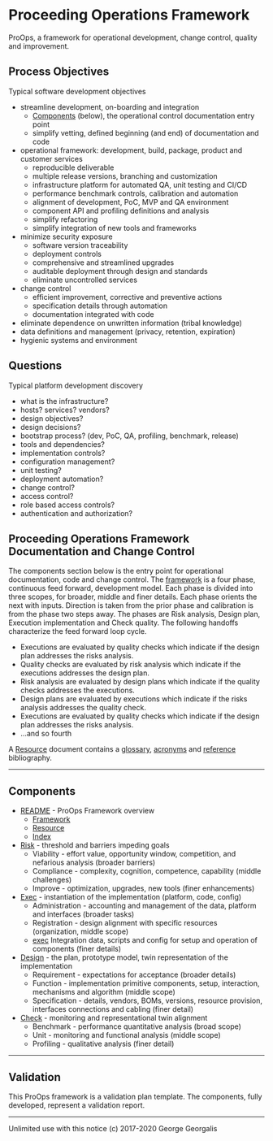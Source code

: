 # Proceeding Operations Framework
ProOps, a framework for operational development, change control, quality and improvement.

## Process Objectives
Typical software development objectives

* streamline development, on-boarding and integration
  * [Components](#components) (below), the operational control documentation entry point
  * simplify vetting, defined beginning (and end) of documentation and code
* operational framework: development, build, package, product and customer services
  * reproducible deliverable
  * multiple release versions, branching and customization 
  * infrastructure platform for automated QA, unit testing and CI/CD
  * performance benchmark controls, calibration and automation
  * alignment of development, PoC, MVP and QA environment
  * component API and profiling definitions and analysis
  * simplify refactoring
  * simplify integration of new tools and frameworks
* minimize security exposure
  * software version traceability
  * deployment controls
  * comprehensive and streamlined upgrades
  * auditable deployment through design and standards
  * eliminate uncontrolled services
* change control
  * efficient improvement, corrective and preventive actions
  * specification details through automation
  * documentation integrated with code
* eliminate dependence on unwritten information (tribal knowledge)
* data definitions and management (privacy, retention, expiration)
* hygienic systems and environment

## Questions
Typical platform development discovery

* what is the infrastructure?
* hosts? services? vendors?
* design objectives?
* design decisions?
* bootstrap process? (dev, PoC, QA, profiling, benchmark, release)
* tools and dependencies?
* implementation controls?
* configuration management?
* unit testing?
* deployment automation?
* change control?
* access control?
* role based access controls?
* authentication and authorization?

## Proceeding Operations Framework Documentation and Change Control

The components section below
is the entry point for operational documentation, code and change control.
The [framework](framework.md) is a four phase, continuous feed forward, development model.
Each phase is divided into three scopes, for broader, middle and finer details.
Each phase orients the next with inputs.  Direction is taken from
the prior phase and calibration is from the phase two steps away.
The phases are Risk analysis, Design plan, Execution implementation and Check quality.
The following handoffs characterize the feed forward loop cycle.

* Executions     are evaluated by quality checks which indicate if the design plan    addresses the risks analysis.
* Quality checks are evaluated by risk analysis  which indicate if the executions     addresses the design plan.
* Risk analysis  are evaluated by design plans   which indicate if the quality checks addresses the executions.
* Design plans   are evaluated by executions     which indicate if the risks analysis addresses the quality check.
* Executions     are evaluated by quality checks which indicate if the design plan    addresses the risks analysis.
* ...and so fourth

A [Resource](resource.md) document contains a [glossary](resource.md#Glossary), [acronyms](resource.md#Acronym) and [reference](resource.md#Reference) bibliography.

---

## Components
* [README](README.md) - ProOps Framework overview 
  * [Framework](./framework.md)
  * [Resource](resource.md)
  * [Index](index.md)
* [Risk](risk.md) - threshold and barriers impeding goals
  * Viability - effort value, opportunity window, competition, and nefarious analysis (broader barriers)
  * Compliance - complexity, cognition, competence, capability (middle challenges)
  * Improve - optimization, upgrades, new tools (finer enhancements)
* [Exec](exec.md) - instantiation of the implementation (platform, code, config)
  * Administration - accounting and management of the data, platform and interfaces (broader tasks)
  * Registration - design alignment with specific resources (organization, middle scope)
  * [exec](./exec) Integration data, scripts and config for setup and operation of components (finer details)
* [Design](design.md) - the plan, prototype model, twin representation of the implementation
  * Requirement - expectations for acceptance (broader details)
  * Function - implementation primitive components, setup, interaction, mechanisms and algorithm (middle scope)
  * Specification - details, vendors, BOMs, versions, resource provision, interfaces connections and cabling (finer detail)
* [Check](check.md) - monitoring and representational twin alignment
  * Benchmark - performance quantitative analysis (broad scope)
  * Unit - monitoring and functional analysis (middle scope)
  * Profiling - qualitative analysis (finer detail)

---

## Validation
This ProOps framework is a validation plan template. The components, fully developed, represent a validation report.

---
Unlimited use with this notice (c) 2017-2020 George Georgalis
